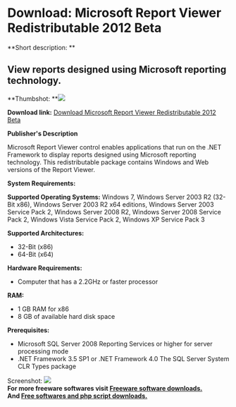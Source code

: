 # Download: Microsoft Report Viewer Redistributable 2012 Beta

**Short description: **

## View reports designed using Microsoft reporting technology.

  
**Thumbshot: **![](http://www.freewarefiles.com/screenshot/ms_reportvwr_md.jpg)   
  
**Download link:** [Download Microsoft Report Viewer Redistributable 2012 Beta](http://freesoftwares.boysofts.com/Microsoft-Report-Viewer-Redistributable_program_39534.html)  
  

**Publisher's Description**  
  

Microsoft Report Viewer control enables applications that run on the .NET
Framework to display reports designed using Microsoft reporting technology.
This redistributable package contains Windows and Web versions of the Report
Viewer.

**System Requirements:**

**Supported Operating Systems:** Windows 7, Windows Server 2003 R2 (32-Bit x86), Windows Server 2003 R2 x64 editions, Windows Server 2003 Service Pack 2, Windows Server 2008 R2, Windows Server 2008 Service Pack 2, Windows Vista Service Pack 2, Windows XP Service Pack 3

**Supported Architectures:**

  * 32-Bit (x86) 
  * 64-Bit (x64) 

**Hardware Requirements:**

  * Computer that has a 2.2GHz or faster processor 

**RAM:**

  * 1 GB RAM for x86 
  * 8 GB of available hard disk space 

**Prerequisites:**

  * Microsoft SQL Server 2008 Reporting Services or higher for server processing mode 
  * .NET Framework 3.5 SP1 or .NET Framework 4.0 The SQL Server System CLR Types package 

  
  
Screenshot: ![](http://www.freewarefiles.com/screenshot/ms_reportvwr.jpg)  
**For more freeware softwares visit [Freeware software downloads.](http://freesoftwares.boysofts.com/)**   
**And [Free softwares and php script downloads.](http://www.boysofts.com/)**

